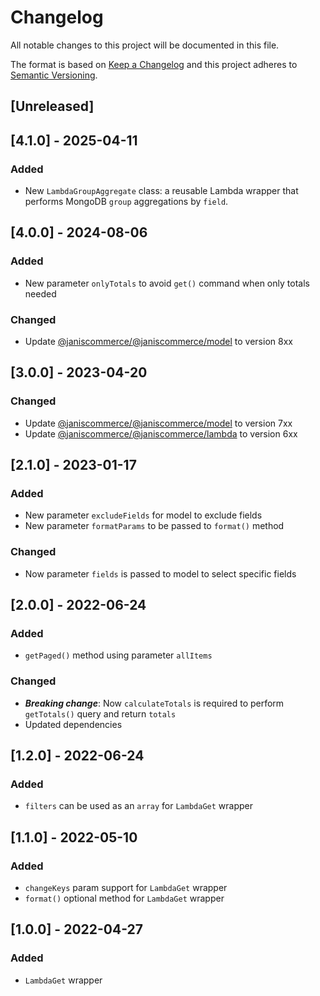 # Changelog

All notable changes to this project will be documented in this file.

The format is based on [Keep a Changelog](http://keepachangelog.com/en/1.0.0/)
and this project adheres to [Semantic Versioning](http://semver.org/spec/v2.0.0.html).

## [Unreleased]

## [4.1.0] - 2025-04-11
### Added
- New `LambdaGroupAggregate` class: a reusable Lambda wrapper that performs MongoDB `group` aggregations by `field`.

## [4.0.0] - 2024-08-06
### Added
- New parameter `onlyTotals` to avoid `get()` command when only totals needed

### Changed
- Update [@janiscommerce/@janiscommerce/model](https://www.npmjs.com/package/@janiscommerce/@janiscommerce/model) to version 8xx

## [3.0.0] - 2023-04-20
### Changed
- Update [@janiscommerce/@janiscommerce/model](https://www.npmjs.com/package/@janiscommerce/@janiscommerce/model) to version 7xx
- Update [@janiscommerce/@janiscommerce/lambda](https://www.npmjs.com/package/@janiscommerce/@janiscommerce/lambda) to version 6xx

## [2.1.0] - 2023-01-17
### Added
- New parameter `excludeFields` for model to exclude fields
- New parameter `formatParams` to be passed to `format()` method

### Changed
- Now parameter `fields` is passed to model to select specific fields

## [2.0.0] - 2022-06-24
### Added
- `getPaged()` method using parameter `allItems`

### Changed
- **_Breaking change_**: Now `calculateTotals` is required to perform `getTotals()` query and return `totals`
- Updated dependencies

## [1.2.0] - 2022-06-24
### Added
- `filters` can be used as an `array` for `LambdaGet` wrapper

## [1.1.0] - 2022-05-10
### Added
- `changeKeys` param support for `LambdaGet` wrapper
- `format()` optional method for `LambdaGet` wrapper

## [1.0.0] - 2022-04-27
### Added
- `LambdaGet` wrapper
